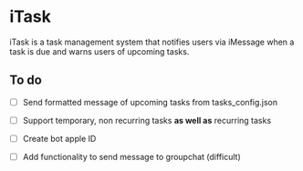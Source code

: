 # iTask

iTask is a task management system that notifies users via iMessage when a task is due and warns users of upcoming tasks.

## To do

- [ ] Send formatted message of upcoming tasks from tasks_config.json
- [ ] Support temporary, non recurring tasks **as well as** recurring tasks

- [ ] Create bot apple ID
- [ ] Add functionality to send message to groupchat (difficult)
